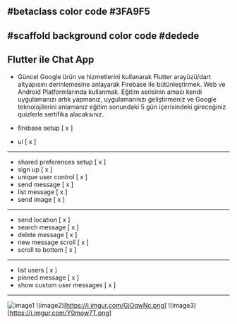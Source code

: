 ## #betaclass color code #3FA9F5

## #scaffold background color code #dedede

## Flutter ile Chat App

- Güncel Google ürün ve hizmetlerini kullanarak Flutter arayüzü/dart altyapısını derinlemesine anlayarak Firebase ile bütünleştirmek. Web ve Android Platformlarında kullanmak. Eğitim serisinin amacı kendi uygulamanızı artık yapmanız, uygulamarınızı geliştirmeniz ve Google teknolojilerini anlamanız eğitim sonundaki 5 gün içerisindeki gireceğiniz quizlerle sertifika alacaksınız.


- firebase setup [ x ]
- ui [ x ]

---

- shared preferences setup [ x ]
- sign up [ x ]
- unique user control [ x ]
- send message [ x ]
- list message [ x ]
- send image [ x ]

---

- send location [ x ]
- search message [ x ]
- delete message [ x ]
- new message scroll [ x ]
- scroll to bottom [ x ]

---

- list users [ x ]
- pinned message [ x ]
- show custom user messages [ x ]

---

![image1](https://i.imgur.com/q0BM8NG.png)
!(image2)[https://i.imgur.com/GjOqwNc.png]
!(image3)[https://i.imgur.com/Y0mow7T.png]

